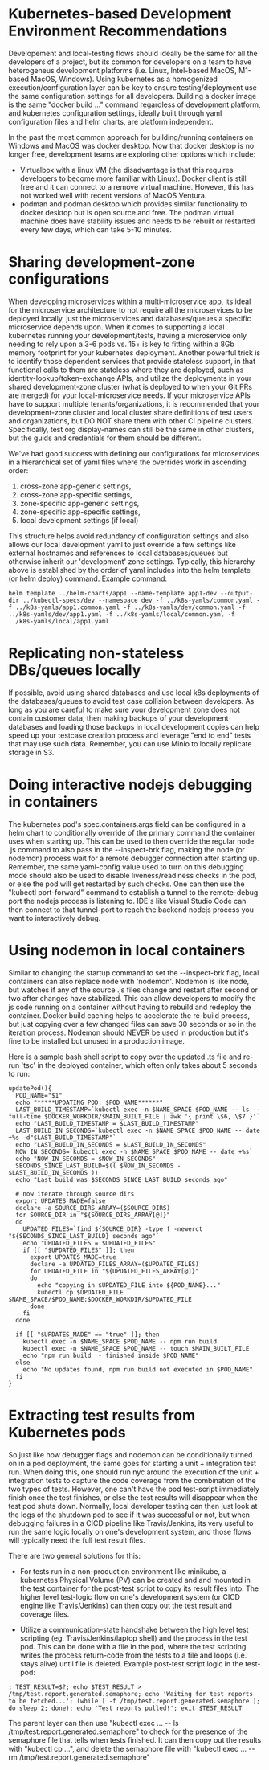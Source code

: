 ﻿# Kubernetes-based Development Environment Recommendations

Developement and local-testing flows should ideally be the same for all the developers of a project, but its
common for developers on a team to have heterogeneus development platforms (i.e. Linux, Intel-based MacOS, M1-based MacOS, Windows).
Using kubernetes as a homogenized execution/configuration layer can be key to ensure testing/deployment
use the same configuration settings for all developers.  Building a docker image is the same "docker build ..." command
regardless of development platform, and kubernetes configuration settings, ideally built through yaml configuration files and 
helm charts, are platform independent.

In the past the most common approach for building/running containers on Windows and MacOS
was docker desktop. Now that docker desktop is no longer free, development teams are exploring other
options which include:
* Virtualbox with a linux VM (the disadvantage is that this requires developers to become more
  familiar with Linux). Docker client is still free and it can connect to a remove virtual
  machine.  However, this has not worked well with recent versions of MacOS Ventura.
* podman and podman desktop which provides similar functionality to docker desktop but is
  open source and free.  The podman virtual machine does have stability issues and needs to be rebuilt
  or restarted every few days, which can take 5-10 minutes.

# Sharing development-zone configurations
When developing microservices within a multi-microservice app, its ideal for the microservice architecture to not require all the
microservices to be deployed locally, just the microservices and databases/queues a specific microservice depends upon.  When it comes to
supporting a local kubernetes running your development/tests, having a microservice only needing to rely upon a 3-6 pods vs. 15+ is key to
fitting within a 8Gb memory footprint for your kubernetes deployment.  Another powerful trick is to identify those dependent services that
provide stateless support, in that functional calls to them are stateless where they are deployed, such as identity-lookup/token-exchange
APIs, and utilize the deployments in your shared development-zone cluster (what is deployed to when your Git PRs are merged) for your
local-microservice needs.  If your microservice APIs have to support multiple tenants/organizations, it is recommended that your development-zone 
cluster and local cluster share definitions of test users and organizations, but DO NOT share them with other CI pipeline clusters.
Specifically, test org display-names can still be the same in other clusters, but the guids and credentials for them should be different.

We've had good success with defining our configurations for microservices in a hierarchical set of yaml files where the overrides
work in ascending order:
1. cross-zone app-generic settings,
2. cross-zone app-specific settings,
3. zone-specific app-generic settings,
4. zone-specific app-specific settings,
5. local development settings (if local)

This structure helps avoid redundancy of configuration settings and also allows our local development yaml to just override a few settings
like external hostnames and references to local databases/queues but otherwise inherit our 'development' zone settings.  Typically, this
hierarchy above is established by the order of yaml includes into the helm template (or helm deploy) command.  Example command:
```
helm template ../helm-charts/app1 --name-template app1-dev --output-dir ../kubectl-specs/dev --namespace dev -f ../k8s-yamls/common.yaml -f ../k8s-yamls/app1.common.yaml -f ../k8s-yamls/dev/common.yaml -f ../k8s-yamls/dev/app1.yaml -f ../k8s-yamls/local/common.yaml -f ../k8s-yamls/local/app1.yaml
```

# Replicating non-stateless DBs/queues locally
If possible, avoid using shared databases and use local k8s deployments of the databases/queues to avoid test case collision between developers.
As long as you are careful to make sure your development zone does not contain customer data, then making backups of your development databases
and loading those backups in local development copies can help speed up your testcase creation process and leverage "end to end" tests that may
use such data.  Remember, you can use Minio to locally replicate storage in S3.

# Doing interactive nodejs debugging in containers
The kubernetes pod's spec.containers.args field can be configured in a helm chart to conditionally override of the primary command the container
uses when starting up.  This can be used to then override the regular node <my-app-entry>.js command to also pass in the --inspect-brk flag, making
the node (or nodemon) process wait for a remote debugger connection after starting up.  Remember, the same yaml-config value used to turn on this 
debugging mode should also be used to disable liveness/readiness checks in the pod, or else the pod will get restarted by such checks.  One can
then use the "kubectl port-forward" command to establish a tunnel to the remote-debug port the nodejs process is listening to.  IDE's like
Visual Studio Code can then connect to that tunnel-port to reach the backend nodejs process you want to interactively debug.

# Using nodemon in local containers
Similar to changing the startup command to set the --inspect-brk flag, local containers can also replace node with 'nodemon'.  Nodemon is
like node, but watches if any of the source .js files change and restart after second or two after changes have stabilized.  This can 
allow developers to modify the js code running on a container without having to rebuild and redeploy the container.  Docker build caching 
helps to accelerate the re-build process, but just copying over a few changed files can save 30 seconds or so in the iteration process.
Nodemon should NEVER be used in production but it's fine to be installed but unused in a production image.

Here is a sample bash shell script to copy over the updated .ts file and re-run 'tsc' in the deployed container, which often only takes about
5 seconds to run: 
```
updatePod(){
  POD_NAME="$1"
  echo "*****UPDATING POD: $POD_NAME******"
  LAST_BUILD_TIMESTAMP=`kubectl exec -n $NAME_SPACE $POD_NAME -- ls --full-time $DOCKER_WORKDIR/$MAIN_BUILT_FILE | awk '{ print \$6, \$7 }'`
  echo "LAST_BUILD_TIMESTAMP = $LAST_BUILD_TIMESTAMP"
  LAST_BUILD_IN_SECONDS=`kubectl exec -n $NAME_SPACE $POD_NAME -- date +%s -d"$LAST_BUILD_TIMESTAMP"`
  echo "LAST_BUILD_IN_SECONDS = $LAST_BUILD_IN_SECONDS"
  NOW_IN_SECONDS=`kubectl exec -n $NAME_SPACE $POD_NAME -- date +%s`
  echo "NOW_IN_SECONDS = $NOW_IN_SECONDS"
  SECONDS_SINCE_LAST_BUILD=$(( $NOW_IN_SECONDS - $LAST_BUILD_IN_SECONDS ))
  echo "Last build was $SECONDS_SINCE_LAST_BUILD seconds ago"

  # now iterate through source dirs
  export UPDATES_MADE=false
  declare -a SOURCE_DIRS_ARRAY=($SOURCE_DIRS)
  for SOURCE_DIR in "${SOURCE_DIRS_ARRAY[@]}"
  do
    UPDATED_FILES=`find ${SOURCE_DIR} -type f -newerct "${SECONDS_SINCE_LAST_BUILD} seconds ago"`
    echo "UPDATED_FILES = $UPDATED_FILES"
    if [[ "$UPDATED_FILES" ]]; then
      export UPDATES_MADE=true
      declare -a UPDATED_FILES_ARRAY=($UPDATED_FILES)
      for UPDATED_FILE in "${UPDATED_FILES_ARRAY[@]}"
      do
        echo "copying in $UPDATED_FILE into ${POD_NAME}..."
        kubectl cp $UPDATED_FILE $NAME_SPACE/$POD_NAME:$DOCKER_WORKDIR/$UPDATED_FILE
      done
    fi
  done

  if [[ "$UPDATES_MADE" == "true" ]]; then
    kubectl exec -n $NAME_SPACE $POD_NAME -- npm run build
    kubectl exec -n $NAME_SPACE $POD_NAME -- touch $MAIN_BUILT_FILE
    echo "npm run build  - finished inside $POD_NAME"
  else
    echo "No updates found, npm run build not executed in $POD_NAME"
  fi
}
```

# Extracting test results from Kubernetes pods
So just like how debugger flags and nodemon can be conditionally turned on in a pod deployment, the same goes for starting a unit + integration
test run.  When doing this, one should run nyc around the execution of the unit + integration tests to capture the code coverage from the
combination of the two types of tests.  However, one can't have the pod test-script immediately finish once the test finishes, or else the test
results will disappear when the test pod shuts down.  Normally, local developer testing can then just look at the logs of the shutdown pod to
see if it was successful or not, but when debugging failures in a CICD pipeline like Travis/Jenkins, its very useful to run the same logic locally 
on one's development system, and those flows will typically need the full test result files.

There are two general solutions for this:
* For tests run in a non-production environment like minikube, a kubernetes Physical Volume (PV) can be created and
and mounted in the test container for the post-test script to copy its result files into.  The higher level test-logic flow on one's
development system (or CICD engine like Travis/Jenkins) can then copy out the test result and coverage files. 

* Utilize a communication-state handshake between the high level test scripting (eg. Travis/Jenkins/laptop shell) and the process in the
test pod.  This can be done with a file in the pod, where the test scripting writes the process return-code from the tests to a file and
loops (i.e. stays alive) until file is deleted.  Example post-test script logic in the test-pod:
```
; TEST_RESULT=$?; echo $TEST_RESULT > /tmp/test.report.generated.semaphore; echo 'Waiting for test reports to be fetched...'; (while [ -f /tmp/test.report.generated.semaphore ]; do sleep 2; done); echo 'Test reports pulled!'; exit $TEST_RESULT
```
The parent layer can then use "kubectl exec ... -- ls /tmp/test.report.generated.semaphore" to check for the presence of the semaphore file
that tells when tests finished.  It can then copy out the results with "kubectl cp ...", and delete the semaphore file with "kubectl exec ... -- rm
/tmp/test.report.generated.semaphore"
